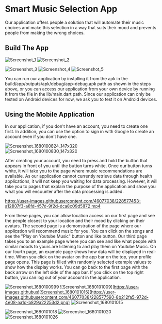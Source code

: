 # Smart Music Selection App

Our application offers people a solution that will automate their music choices and make this selection in a way that suits their mood and prevents people from making the wrong choices.

## Build The App

![Screenshot_1](https://user-images.githubusercontent.com/46077038/228569210-a6b46d7a-bb8e-4126-9bbe-1ba712d1c134.png) 
![Screenshot_2](https://user-images.githubusercontent.com/46077038/228569224-b5435fd9-c884-4f56-a933-9fbe4e577da9.png)

![Screenshot_3](https://user-images.githubusercontent.com/46077038/228569241-e252462d-eaca-4a00-9c2e-5c09597549b0.png)
![Screenshot_4](https://user-images.githubusercontent.com/46077038/228569279-bb03101f-6f02-4d22-b26d-20743d37c8fe.png)
![Screenshot_5](https://user-images.githubusercontent.com/46077038/228569314-2a14d9dd-49d6-475b-bca2-601d358fcbea.png)

You can run our application by installing it from the apk in the build/app/outputs/apk/debug/app-debug.apk path as shown in the steps above, or you can access our application from your own device by running it from the file in the lib/main.dart path. Since our application can only be tested on Android devices for now, we ask you to test it on Android devices.

## Using the Mobile Application

In our application, if you don't have an account, you need to create one first. In addition, you can use the option to sign in with Google to create an account even if you don't have one.

![Screenshot_1680100824_147x320](https://user-images.githubusercontent.com/46077038/228582697-7cd6dcd2-eca4-4824-91db-ef11f54458fd.jpg)          
![Screenshot_1680100830_147x320](https://user-images.githubusercontent.com/46077038/228582727-bdd43def-12db-4ca9-833d-0f6f51bb2e3e.jpg)

After creating your account, you need to press and hold the button that appears in front of you until the button turns white. Once our button turns white, it will take you to the page where music recommendations are available. As our application cannot currently retrieve data through health applications, it will not keep you waiting for data processing. However, it will take you to pages that explain the purpose of the application and show you what you will encounter after the data processing is added. 

https://user-images.githubusercontent.com/46077038/228577453-a12807f3-a6fd-457d-9f2d-dca8c09d5872.mp4

From these pages, you can allow location access on our first page and see the people closest to your location and their mood by clicking on their avatars. The second page is a demonstration of the page where our application will recommend music for you. You can click on the songs and see the "Play on Youtube Music" button and like button. Our third page takes you to an example page where you can see and like what people with similar moods to yours are listening to and play them on Youtube Music. On our fourth page, an example page shows how data will be displayed in real-time. When you click on the avatar on the app bar on the top, your profile page opens. This page is filled with randomly selected example values to show how the display works. You can go back to the first page with the back arrow on the left side of the app bar. If you click on the top right button, you can log out of your account in the application.

![Screenshot_1680100999](https://user-images.githubusercontent.com/46077038/228577536-b620b238-6721-44e2-aa6c-4338f57e5a77.png)
![Screenshot_1680101009](https://user-images.githubus![Screenshot_1680101015](https://user-images.githubusercontent.com/46077038/228577590-8b212fa5-972d-4e08-aa1d-b829a22253d2.png)
![Screenshot_1680101015](https://user-images.githubusercontent.com/46077038/228577831-b8e26938-05f5-4de6-80a4-d0b2b3b56b13.png)

![Screenshot_1680101018](https://user-images.githubusercontent.com/46077038/228577709-e1d88e1f-23a5-41ad-88e6-74647e6ac06b.png)
![Screenshot_1680101020](https://user-images.githubusercontent.com/46077038/228577734-e71ae945-fbae-4152-bf6f-96b44c74647f.png)
![Screenshot_1680101026](https://user-images.githubusercontent.com/46077038/228577748-71b254a3-ba71-4060-95b5-7fd72a99d319.png)
